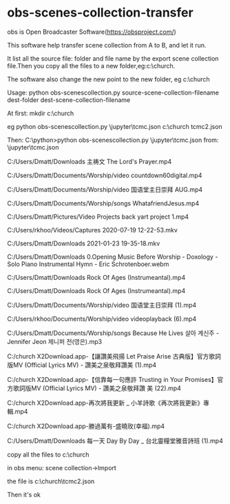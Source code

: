 # obs-scenes-collection-transfer
obs is Open Broadcaster Software(https://obsproject.com/)

This software help transfer scene collection from A to B, and let it run.

It list all the source file: folder and file name by the export scene collection file.Then you copy all the files to a new folder,eg:c:\church.

The software also change the new point to the new folder, eg c:\church

Usage: 
python obs-scenescollection.py source-scene-collection-filename dest-folder dest-scene-collection-filename

At first: mkdir c:\church

eg python obs-scenescollection.py \jupyter\tcmc.json c:\church tcmc2.json

Then:
C:\python>python obs-scenescollection.py \jupyter\tcmc.json
from:  \jupyter\tcmc.json

C:/Users/Dmatt/Downloads 主祷文  The Lord's Prayer.mp4

C:/Users/Dmatt/Documents/Worship/video countdown60digital.mp4

C:/Users/Dmatt/Documents/Worship/video 国语堂主日崇拜 AUG.mp4

C:/Users/Dmatt/Documents/Worship/songs WhatafriendJesus.mp4

C:/Users/Dmatt/Pictures/Video Projects back yart project 1.mp4

C:/Users/rkhoo/Videos/Captures 2020-07-19 12-22-53.mkv

C:/Users/Dmatt/Downloads 2021-01-23 19-35-18.mkv

C:/Users/Dmatt/Downloads 0.Opening Music Before Worship - Doxology - Solo Piano Instrumental Hymn - Eric Schrotenboer.webm

C:/Users/Dmatt/Downloads Rock Of Ages (Instrumeantal).mp4

C:/Users/Dmatt/Downloads Rock Of Ages (Instrumeantal).mp4

C:/Users/Dmatt/Documents/Worship/video 国语堂主日崇拜 (1).mp4

C:/Users/rkhoo/Documents/Worship/video videoplayback (6).mp4

C:/Users/Dmatt/Documents/Worship/songs Because He Lives 살아 계신주 - Jennifer Jeon 제니퍼 전(영은).mp3

C:/church X2Download.app-【讓讚美飛揚  Let Praise Arise 古典版】官方歌詞版MV (Official Lyrics MV) - 讚美之泉敬拜讚美 (1).mp4

C:/church X2Download.app-【信靠每一句應許 Trusting in Your Promises】官方歌詞版MV (Official Lyrics MV) - 讚美之泉敬拜讚 美 (22).mp4

C:/church X2Download.app-再次將我更新 _ 小羊詩歌《再次將我更新》專輯.mp4

C:/church X2Download.app-勝過萬有-盛曉玫(幸福).mp4

C:/Users/Dmatt/Downloads 每一天 Day By Day  _ 台北靈糧堂雅音詩班 (1).mp4

copy all the files to c:\church

in obs menu: scene collection->Import 

the  file is c:\church\tcmc2.json

Then it's ok
